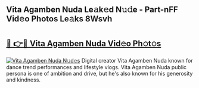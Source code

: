 ## Vita Agamben Nuda Le𝚊k𝚎d N𝚞𝚍e - Part-nFF Vid𝚎o Photos Le𝚊ks 8Wsvh

# <h2><a href="http://fbdvpp.evod.top/?m=Vita+Agamben+Nuda">🔗 👉🔴 Vita Agamben Nuda Vid𝚎o Ph𝚘t𝚘s</a></h2>

[![Vita Agamben Nuda N𝚞d𝚎s](https://i.imgur.com/8V9OHl7.gif)](http://fbdvpp.evod.top/?m=Vita+Agamben+Nuda)
Digital creator Vita Agamben Nuda known for dance trend performances and lifestyle vlogs. Vita Agamben Nuda public persona is one of ambition and drive, but he's also known for his generosity and kindness. 
